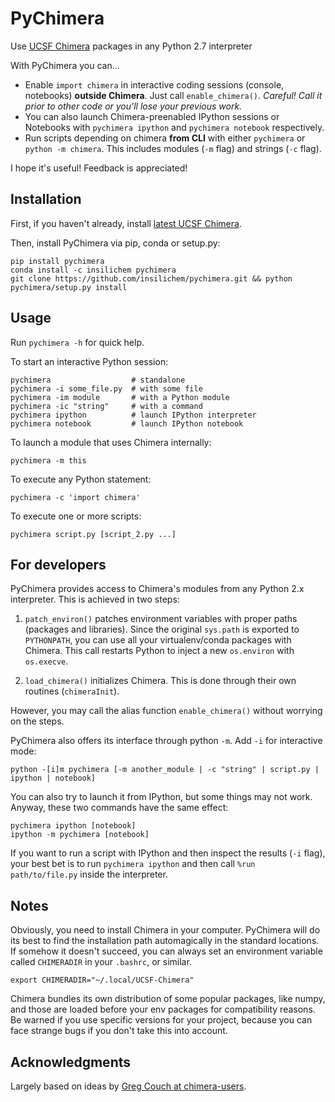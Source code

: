 PyChimera
=========

Use [UCSF Chimera](https://www.cgl.ucsf.edu/chimera/) packages in any Python 2.7 interpreter 

With PyChimera you can...

* Enable `import chimera` in interactive coding sessions (console, notebooks) __outside Chimera__. 
Just call `enable_chimera()`. _Careful! Call it prior to other code or you'll lose your previous work._
* You can also launch Chimera-preenabled IPython sessions or Notebooks with `pychimera ipython` and 
`pychimera notebook` respectively.
* Run scripts depending on chimera __from CLI__ with either `pychimera` or `python -m chimera`. This 
includes modules (`-m` flag) and strings (`-c` flag).

I hope it's useful! Feedback is appreciated!

Installation
------------
First, if you haven't already, install [latest UCSF Chimera](http://www.cgl.ucsf.edu/chimera/download.html).

Then, install PyChimera via pip, conda or setup.py:

    pip install pychimera
    conda install -c insilichem pychimera
    git clone https://github.com/insilichem/pychimera.git && python pychimera/setup.py install

Usage
-----
Run `pychimera -h` for quick help.

To start an interactive Python session:

    pychimera                  # standalone
    pychimera -i some_file.py  # with some file
    pychimera -im module       # with a Python module
    pychimera -ic "string"     # with a command
    pychimera ipython          # launch IPython interpreter
    pychimera notebook         # launch IPython notebook

To launch a module that uses Chimera internally:

    pychimera -m this

To execute any Python statement:

    pychimera -c 'import chimera'

To execute one or more scripts:

    pychimera script.py [script_2.py ...]


For developers
--------------
PyChimera provides access to Chimera's modules from any Python 2.x interpreter. This is achieved
in two steps:

1. `patch_environ()` patches environment variables with proper paths (packages and libraries).
Since the original `sys.path` is exported to `PYTHONPATH`, you can use all your virtualenv/conda
packages with Chimera. This call restarts Python to inject a new `os.environ` with `os.execve`.

2. `load_chimera()` initializes Chimera. This is done through their own routines (`chimeraInit`).

However, you may call the alias function `enable_chimera()` without worrying on the steps.

PyChimera also offers its interface through python `-m`. Add `-i` for interactive mode:

    python -[i]m pychimera [-m another_module | -c "string" | script.py | ipython | notebook]

You can also try to launch it from IPython, but some things may not work. Anyway, these two commands
have the same effect:

    pychimera ipython [notebook]
    ipython -m pychimera [notebook]

If you want to run a script with IPython and then inspect the results (`-i` flag), your best bet is
to run `pychimera ipython` and then call `%run path/to/file.py` inside the interpreter.

Notes
-----
Obviously, you need to install Chimera in your computer. PyChimera will do its best to find the
installation path automagically in the standard locations. If somehow it doesn't succeed,
you can always set an environment variable called `CHIMERADIR` in your `.bashrc`, or similar.

    export CHIMERADIR="~/.local/UCSF-Chimera"

Chimera bundles its own distribution of some popular packages, like numpy, and those are loaded before
your env packages for compatibility reasons. Be warned if you use specific versions for your project,
because you can face strange bugs if you don't take this into account.

Acknowledgments
---------------
Largely based on ideas by [Greg Couch at chimera-users](http://www.cgl.ucsf.edu/pipermail/chimera-users/2015-January/010647.html).